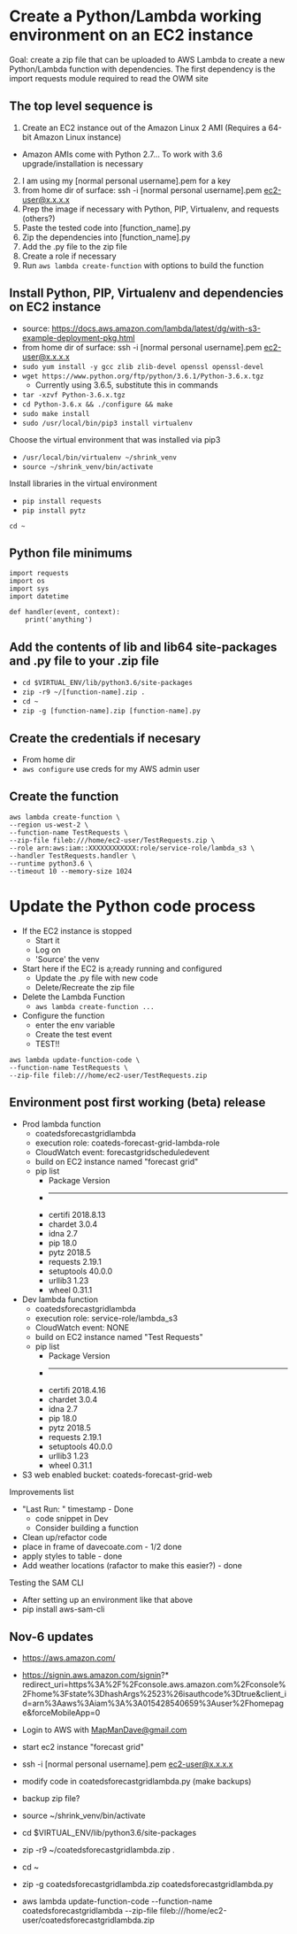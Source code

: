 # Create a Python/Lambda working environment on an EC2 instance
Goal: create a zip file that can be uploaded to AWS Lambda to create a new Python/Lambda function with dependencies. The first dependency is the import requests module required to read the OWM site

## The top level sequence is
1. Create an EC2 instance out of the Amazon Linux 2 AMI (Requires a 64-bit Amazon Linux instance)
  * Amazon AMIs come with Python 2.7... To work with 3.6 upgrade/installation is necessary
2. I am using my [normal personal username].pem for a key
3. from home dir of surface:  ssh -i [normal personal username].pem ec2-user@x.x.x.x
4. Prep the image if necessary with Python, PIP, Virtualenv, and requests (others?)
5. Paste the tested code into [function_name].py
6. Zip the dependencies into [function_name].py
7. Add the .py file to the zip file
8. Create a role if necessary
9. Run `aws lambda create-function` with options to build the function

## Install Python, PIP, Virtualenv and dependencies on EC2 instance
* source:  https://docs.aws.amazon.com/lambda/latest/dg/with-s3-example-deployment-pkg.html
* from home dir of surface:  ssh -i [normal personal username].pem ec2-user@x.x.x.x
* `sudo yum install -y gcc zlib zlib-devel openssl openssl-devel`
* `wget https://www.python.org/ftp/python/3.6.1/Python-3.6.x.tgz`
  * Currently using 3.6.5, substitute this in commands
* `tar -xzvf Python-3.6.x.tgz`
* `cd Python-3.6.x && ./configure && make`
* `sudo make install`
* `sudo /usr/local/bin/pip3 install virtualenv`

Choose the virtual environment that was installed via pip3
* `/usr/local/bin/virtualenv ~/shrink_venv`
* `source ~/shrink_venv/bin/activate`

Install libraries in the virtual environment
* `pip install requests`
* `pip install pytz`

`cd ~`

## Python file minimums
```
import requests
import os
import sys
import datetime

def handler(event, context):
    print('anything')
```

## Add the contents of lib and lib64 site-packages and .py file to your .zip file
* `cd $VIRTUAL_ENV/lib/python3.6/site-packages`
* `zip -r9 ~/[function-name].zip .`
* `cd ~`
* `zip -g [function-name].zip [function-name].py `

## Create the credentials if necesary
* From home dir
* `aws configure` use creds for my AWS admin user

## Create the function
```
aws lambda create-function \
--region us-west-2 \
--function-name TestRequests \
--zip-file fileb:///home/ec2-user/TestRequests.zip \
--role arn:aws:iam::XXXXXXXXXXXX:role/service-role/lambda_s3 \
--handler TestRequests.handler \
--runtime python3.6 \
--timeout 10 --memory-size 1024
```

# Update the Python code process
* If the EC2 instance is stopped
  * Start it
  * Log on
  * 'Source' the venv
* Start here if the EC2 is a;ready running and configured
  * Update the .py file with new code
  * Delete/Recreate the zip file
* Delete the Lambda Function
  * `aws lambda create-function ...`
* Configure the function
  * enter the env variable
  * Create the test event
  * TEST!!

```
aws lambda update-function-code \
--function-name TestRequests \
--zip-file fileb:///home/ec2-user/TestRequests.zip
```

## Environment post first working (beta) release
* Prod lambda function
  * coatedsforecastgridlambda
  * execution role: coateds-forecast-grid-lambda-role
  * CloudWatch event: forecastgridscheduledevent
  * build on EC2 instance named "forecast grid"
  * pip list
    * Package    Version  
    * ---------- ---------
    * certifi    2018.8.13
    * chardet    3.0.4    
    * idna       2.7      
    * pip        18.0     
    * pytz       2018.5   
    * requests   2.19.1   
    * setuptools 40.0.0   
    * urllib3    1.23     
    * wheel      0.31.1  
* Dev lambda function
  * coatedsforecastgridlambda
  * execution role: service-role/lambda_s3
  * CloudWatch event: NONE
  * build on EC2 instance named "Test Requests"
  * pip list
    * Package    Version  
    * ---------- ---------
    * certifi    2018.4.16
    * chardet    3.0.4    
    * idna       2.7      
    * pip        18.0     
    * pytz       2018.5   
    * requests   2.19.1   
    * setuptools 40.0.0   
    * urllib3    1.23     
    * wheel      0.31.1 
* S3 web enabled bucket: coateds-forecast-grid-web

Improvements list
* "Last Run: "  timestamp - Done
  * code snippet in Dev
  * Consider building a function
* Clean up/refactor code
* place in frame of davecoate.com - 1/2 done
* apply styles to table - done
* Add weather locations (rafactor to make this easier?) - done

Testing the SAM CLI
* After setting up an environment like that above
* pip install aws-sam-cli

## Nov-6 updates
* https://aws.amazon.com/
* https://signin.aws.amazon.com/signin?* redirect_uri=https%3A%2F%2Fconsole.aws.amazon.com%2Fconsole%2Fhome%3Fstate%3DhashArgs%2523%26isauthcode%3Dtrue&client_id=arn%3Aaws%3Aiam%3A%3A015428540659%3Auser%2Fhomepage&forceMobileApp=0
* Login to AWS with MapManDave@gmail.com

* start ec2 instance "forecast grid"
* ssh -i [normal personal username].pem ec2-user@x.x.x.x

* modify code in coatedsforecastgridlambda.py (make backups)
* backup zip file?

* source ~/shrink_venv/bin/activate
* cd $VIRTUAL_ENV/lib/python3.6/site-packages
* zip -r9 ~/coatedsforecastgridlambda.zip .
* cd ~
* zip -g coatedsforecastgridlambda.zip coatedsforecastgridlambda.py
* aws lambda update-function-code --function-name coatedsforecastgridlambda --zip-file fileb:///home/ec2-user/coatedsforecastgridlambda.zip
